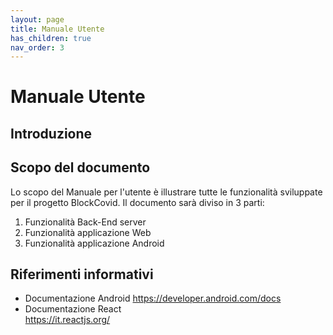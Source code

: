 ```yaml
---
layout: page
title: Manuale Utente
has_children: true
nav_order: 3
---
```


# Manuale Utente

## Introduzione
## Scopo del documento
Lo scopo del Manuale per l'utente è illustrare tutte le funzionalità sviluppate per il progetto BlockCovid. Il documento sarà diviso in 3 parti:
1. Funzionalità Back-End server
2. Funzionalità applicazione Web
3. Funzionalità applicazione Android

## Riferimenti informativi
* Documentazione Android
https://developer.android.com/docs
* Documentazione React  
https://it.reactjs.org/

